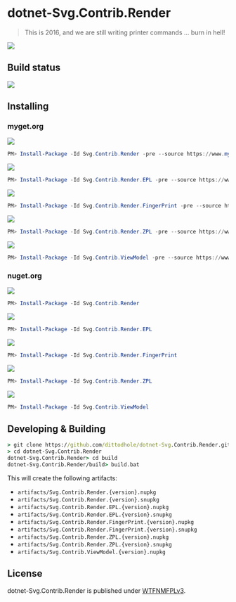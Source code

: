 # dotnet-Svg.Contrib.Render
> This is 2016, and we are still writing printer commands ... burn in hell!

![](https://media.giphy.com/media/gCHHJZGvOtstO/giphy.gif)

## Build status

[![](https://img.shields.io/appveyor/ci/dittodhole/dotnet-svg-contrib-render.svg)](https://ci.appveyor.com/project/dittodhole/dotnet-svg-contrib-render)

## Installing

### myget.org

[![](https://img.shields.io/myget/dittodhole/vpre/Svg.Contrib.Render.svg)](https://www.myget.org/feed/dittodhole/package/nuget/Svg.Contrib.Render)

```powershell
PM> Install-Package -Id Svg.Contrib.Render -pre --source https://www.myget.org/F/dittodhole/api/v2
```

[![](https://img.shields.io/myget/dittodhole/vpre/Svg.Contrib.Render.EPL.svg)](https://www.myget.org/feed/dittodhole/package/nuget/Svg.Contrib.Render.EPL)

```powershell
PM> Install-Package -Id Svg.Contrib.Render.EPL -pre --source https://www.myget.org/F/dittodhole/api/v2
```

[![](https://img.shields.io/myget/dittodhole/vpre/Svg.Contrib.Render.FingerPrint.svg)](https://www.myget.org/feed/dittodhole/package/nuget/Svg.Contrib.Render.FingerPrint)

```powershell
PM> Install-Package -Id Svg.Contrib.Render.FingerPrint -pre --source https://www.myget.org/F/dittodhole/api/v2
```

[![](https://img.shields.io/myget/dittodhole/vpre/Svg.Contrib.Render.ZPL.svg)](https://www.myget.org/feed/dittodhole/package/nuget/Svg.Contrib.Render.ZPL)

```powershell
PM> Install-Package -Id Svg.Contrib.Render.ZPL -pre --source https://www.myget.org/F/dittodhole/api/v2
```

[![](https://img.shields.io/myget/dittodhole/vpre/Svg.Contrib.ViewModel.svg)](https://www.myget.org/feed/dittodhole/package/nuget/Svg.Contrib.ViewModel)

```powershell
PM> Install-Package -Id Svg.Contrib.ViewModel -pre --source https://www.myget.org/F/dittodhole/api/v2
```

### nuget.org

[![](https://img.shields.io/nuget/v/Svg.Contrib.Render.svg)](https://www.nuget.org/packages/Svg.Contrib.Render)

```powershell
PM> Install-Package -Id Svg.Contrib.Render
```

[![](https://img.shields.io/nuget/v/Svg.Contrib.Render.EPL.svg)](https://www.nuget.org/packages/Svg.Contrib.Render.EPL)

```powershell
PM> Install-Package -Id Svg.Contrib.Render.EPL
```

[![](https://img.shields.io/nuget/v/Svg.Contrib.Render.FingerPrint.svg)](https://www.nuget.org/packages/Svg.Contrib.Render.FingerPrint)

```powershell
PM> Install-Package -Id Svg.Contrib.Render.FingerPrint
```

[![](https://img.shields.io/nuget/v/Svg.Contrib.Render.ZPL.svg)](https://www.nuget.org/packages/Svg.Contrib.Render.ZPL)

```powershell
PM> Install-Package -Id Svg.Contrib.Render.ZPL
```

[![](https://img.shields.io/nuget/v/Svg.Contrib.ViewModel.svg)](https://www.nuget.org/packages/Svg.Contrib.ViewModel)

```powershell
PM> Install-Package -Id Svg.Contrib.ViewModel
```

## Developing & Building

```cmd
> git clone https://github.com/dittodhole/dotnet-Svg.Contrib.Render.git
> cd dotnet-Svg.Contrib.Render
dotnet-Svg.Contrib.Render> cd build
dotnet-Svg.Contrib.Render/build> build.bat
```

This will create the following artifacts:

- `artifacts/Svg.Contrib.Render.{version}.nupkg`
- `artifacts/Svg.Contrib.Render.{version}.snupkg`
- `artifacts/Svg.Contrib.Render.EPL.{version}.nupkg`
- `artifacts/Svg.Contrib.Render.EPL.{version}.snupkg`
- `artifacts/Svg.Contrib.Render.FingerPrint.{version}.nupkg`
- `artifacts/Svg.Contrib.Render.FingerPrint.{version}.snupkg`
- `artifacts/Svg.Contrib.Render.ZPL.{version}.nupkg`
- `artifacts/Svg.Contrib.Render.ZPL.{version}.snupkg`
- `artifacts/Svg.Contrib.ViewModel.{version}.nupkg`

## License

dotnet-Svg.Contrib.Render is published under [WTFNMFPLv3](https://github.com/dittodhole/WTFNMFPLv3).
